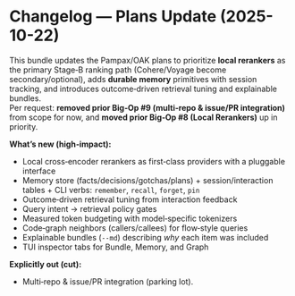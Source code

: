 # Changelog — Plans Update (2025-10-22)

This bundle updates the Pampax/OAK plans to prioritize **local rerankers** as the primary Stage‑B ranking path (Cohere/Voyage become secondary/optional), adds **durable memory** primitives with session tracking, and introduces outcome‑driven retrieval tuning and explainable bundles.  
Per request: **removed prior Big‑Op #9 (multi‑repo & issue/PR integration)** from scope for now, and **moved prior Big‑Op #8 (Local Rerankers)** up in priority.

**What’s new (high‑impact):**
- Local cross‑encoder rerankers as first‑class providers with a pluggable interface
- Memory store (facts/decisions/gotchas/plans) + session/interaction tables + CLI verbs: `remember`, `recall`, `forget`, `pin`
- Outcome‑driven retrieval tuning from interaction feedback
- Query intent → retrieval policy gates
- Measured token budgeting with model‑specific tokenizers
- Code‑graph neighbors (callers/callees) for flow‑style queries
- Explainable bundles (`--md`) describing *why* each item was included
- TUI inspector tabs for Bundle, Memory, and Graph

**Explicitly out (cut):**
- Multi‑repo & issue/PR integration (parking lot).
